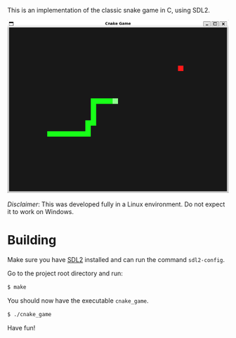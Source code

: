 
This is an implementation of the classic snake game in C, using SDL2.

![](assets/cnake_game_preview.png)

*Disclaimer*: This was developed fully in a Linux environment. Do not expect it to work on Windows.

# Building
Make sure you have [SDL2](https://wiki.libsdl.org/SDL2/FrontPage) installed and can run the command `sdl2-config`.

Go to the project root directory and run:
```sh
$ make
```

You should now have the executable `cnake_game`.
```sh
$ ./cnake_game
```

Have fun!

